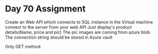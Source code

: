 # Day 70 Assignment

Create an Web API which connects to SQL instance in the Virtual machine connect to the server from your web API
Just display's product details(Name, price and pic)
The pic images are coming from azure blob.
The connection string should be stored in Azure vault
 
Only GET method.